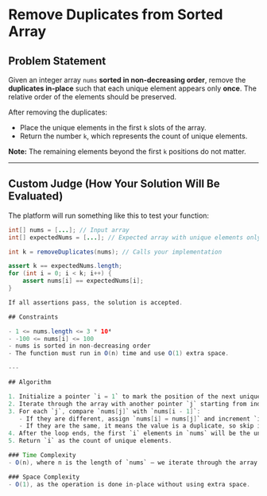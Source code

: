 # Remove Duplicates from Sorted Array

## Problem Statement

Given an integer array `nums` **sorted in non-decreasing order**, remove the **duplicates in-place** such that each unique element appears only **once**. The relative order of the elements should be preserved.

After removing the duplicates:
- Place the unique elements in the first `k` slots of the array.
- Return the number `k`, which represents the count of unique elements.

**Note:** The remaining elements beyond the first `k` positions do not matter.

---

## Custom Judge (How Your Solution Will Be Evaluated)

The platform will run something like this to test your function:

```java
int[] nums = [...]; // Input array
int[] expectedNums = [...]; // Expected array with unique elements only

int k = removeDuplicates(nums); // Calls your implementation

assert k == expectedNums.length;
for (int i = 0; i < k; i++) {
    assert nums[i] == expectedNums[i];
}

If all assertions pass, the solution is accepted.

## Constraints

- 1 <= nums.length <= 3 * 10⁴  
- -100 <= nums[i] <= 100  
- nums is sorted in non-decreasing order  
- The function must run in O(n) time and use O(1) extra space.

---

## Algorithm

1. Initialize a pointer `i = 1` to mark the position of the next unique element.
2. Iterate through the array with another pointer `j` starting from index 1.
3. For each `j`, compare `nums[j]` with `nums[i - 1]`:
   - If they are different, assign `nums[i] = nums[j]` and increment `i`.
   - If they are the same, it means the value is a duplicate, so skip it.
4. After the loop ends, the first `i` elements in `nums` will be the unique elements.
5. Return `i` as the count of unique elements.

### Time Complexity
- O(n), where n is the length of `nums` — we iterate through the array once.

### Space Complexity
- O(1), as the operation is done in-place without using extra space.
